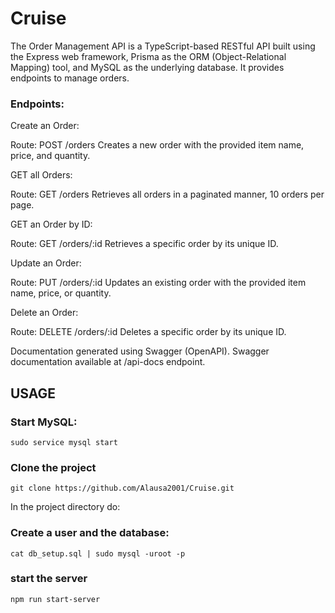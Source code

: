 # Cruise

The Order Management API is a TypeScript-based RESTful API built using the Express web framework, Prisma as the ORM (Object-Relational Mapping) tool, and MySQL as the underlying database.
It provides endpoints to manage orders.

### Endpoints:

Create an Order:

Route: POST /orders
Creates a new order with the provided item name, price, and quantity.

GET all Orders: 

Route: GET /orders
Retrieves all orders in a paginated manner, 10 orders per page.


GET an Order by ID:

Route: GET /orders/:id
Retrieves a specific order by its unique ID.


Update an Order:

Route: PUT /orders/:id
Updates an existing order with the provided item name, price, or quantity.


Delete an Order:

Route: DELETE /orders/:id
Deletes a specific order by its unique ID.

Documentation generated using Swagger (OpenAPI).
Swagger documentation available at /api-docs endpoint.




## USAGE

### Start MySQL:  
```sudo service mysql start```

### Clone the project
```git clone https://github.com/Alausa2001/Cruise.git```

In the project directory do:

### Create a user and the database:  
```cat db_setup.sql | sudo mysql -uroot -p```

 ### start the server
```npm run start-server``` 
